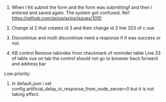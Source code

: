 1. When I hit submit the form and the form was submittingf and then i entered and saved again. The system got confused.
   Ref: https://github.com/axios/axios/issues/1010

2. Change id 2 that creates id 3 and then change id 3 line 203 of c.vue

3. Discontniue and multi discontinue need a response if it was success or not.

4. KB control
   Remove tabindex from checkmark of reminder table Line 33 of table.vue
   on tab the control should not go to browser back forward and address bar

Low priority:

1. In default.json i set config.artificial_delay_in_response_from_node_server=0 but it is not taking effect.
